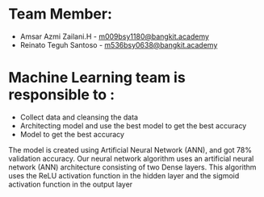 # Team Member:

* Amsar Azmi Zailani.H - m009bsy1180@bangkit.academy
* Reinato Teguh Santoso - m536bsy0638@bangkit.academy

# Machine Learning team is responsible to :
* Collect data and cleansing the data
* Architecting model and use the best model to get the best accuracy
* Model to get the best accuracy

The model is created using Artificial Neural Network (ANN), and got 78% validation accuracy.
Our neural network algorithm uses an artificial neural network (ANN) architecture consisting of two Dense layers.
This algorithm uses the ReLU activation function in the hidden layer and the sigmoid activation function in the output layer
